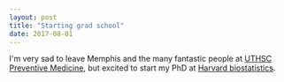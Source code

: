 ```yaml
---
layout: post
title: "Starting grad school"
date: 2017-08-01
---
```


I'm very sad to leave Memphis and the many fantastic people at [UTHSC Preventive Medicine](https://www.uthsc.edu/prevmed/), but excited to start my PhD at [Harvard biostatistics](https://www.hsph.harvard.edu/biostatistics/). 